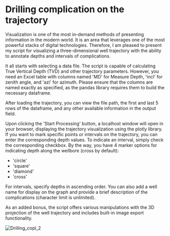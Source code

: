 # Drilling complication on the trajectory

Visualization is one of the most in-demand methods of presenting information in the modern world. It is an area that leverages one of the most powerful stacks of digital technologies. Therefore, I am pleased to present my script for visualizing a three-dimensional well trajectory with the ability to annotate depths and intervals of complications.

It all starts with selecting a data file. The script is capable of calculating True Vertical Depth (TVD) and other trajectory parameters. However, you need an Excel table with columns named 'MD' for Measure Depth, 'incl' for zenith angle, and 'azi' for azimuth. Please ensure that the columns are named exactly as specified, as the pandas library requires them to build the necessary dataframe.

After loading the trajectory, you can view the file path, the first and last 5 rows of the dataframe, and any other available information in the output field.

Upon clicking the 'Start Processing' button, a localhost window will open in your browser, displaying the trajectory visualization using the plotly library. If you want to mark specific points or intervals on the trajectory, you can enter the corresponding depth values. To indicate an interval, simply check the corresponding checkbox. By the way, you have 4 marker options for indicating depth along the wellbore (cross by default):

- 'circle'
- 'square'
- 'diamond'
- 'cross'

For intervals, specify depths in ascending order. You can also add a well name for display on the graph and provide a brief description of the complications (character limit is unlimited).

As an added bonus, the script offers various manipulations with the 3D projection of the well trajectory and includes built-in image export functionality.

![Drilling_copl_2](https://github.com/Devenir-Glorieux/S_6_DCotT/assets/95652620/8db1fb3f-b346-494d-af0f-5815f97f3884)


